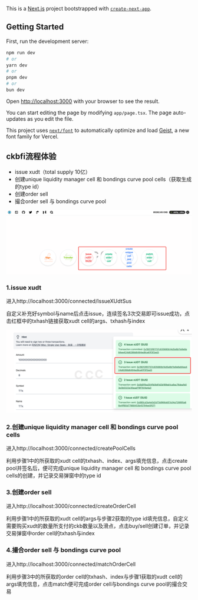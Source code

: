 This is a [Next.js](https://nextjs.org) project bootstrapped with [`create-next-app`](https://nextjs.org/docs/app/api-reference/cli/create-next-app).

## Getting Started

First, run the development server:

```bash
npm run dev
# or
yarn dev
# or
pnpm dev
# or
bun dev
```

Open [http://localhost:3000](http://localhost:3000) with your browser to see the result.

You can start editing the page by modifying `app/page.tsx`. The page auto-updates as you edit the file.

This project uses [`next/font`](https://nextjs.org/docs/app/building-your-application/optimizing/fonts) to automatically optimize and load [Geist](https://vercel.com/font), a new font family for Vercel.

## ckbfi流程体验
* issue xudt（total supply 10亿）
* 创建unique liquidity manager cell 和 bondings curve pool cells（获取生成的type id）
* 创建order sell
* 撮合order sell 与 bondings curve pool

![1.png](https://github.com/ckbfi/ckbfi-demo/blob/main/assets/1.png?raw=true)



### 1.issue xudt

进入http://localhost:3000/connected/IssueXUdtSus

自定义补充好symbol与name后点击issue，连续签名3次交易即可issue成功，点击红框中的txhash链接获取xudt cell的args、txhash与index

![2.png](https://github.com/ckbfi/ckbfi-demo/blob/main/assets/2.png?raw=true)


### 2.创建unique liquidity manager cell 和 bondings curve pool cells

进入http://localhost:3000/connected/createPoolCells

利用步骤1中的所获取的xudt cell的txhash、index、args填充信息，点击create pool并签名后，便可完成unique liquidity manager cell 和 bondings curve pool cells的创建，并记录交易弹窗中的type id



### 3.创建order sell

进入http://localhost:3000/connected/createOrderCell

利用步骤1中的所获取的xudt cell的args与步骤2获取的type id填充信息，自定义需要购买xudt的数量所支付的ckb数量以及滑点，点击buy/sell创建订单，并记录交易弹窗中order cell的txhash与index



### 4.撮合order sell 与 bondings curve pool

进入http://localhost:3000/connected/matchOrderCell

利用步骤3中的所获取的order cell的txhash、index与步骤1获取的xudt cell的args填充信息，点击match便可完成order cell与bondings curve pool的撮合交易

